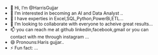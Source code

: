 - 👋 Hi, I’m @HarrisGujjar
- 👀 I’m interested in becoming an AI and Data Analyst ..
- 🌱 I have experties in Excel,SQL,Python,PowerBi,ETL...
- 💞️ I’m looking to collaborate with everyone to acheive great results...
- 📫 you can reach me at github linkedin,facebook,gmail or you can contact with me through instagram  ...
- 😄 Pronouns:Haris gujjar..
- ⚡ Fun fact: ...

<!---
HarrisGujjar/HarrisGujjar is a ✨ special ✨ repository because its `README.md` (this file) appears on your GitHub profile.
You can click the Preview link to take a look at your changes.
--->

